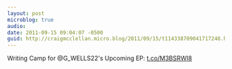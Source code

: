 ```yaml
---
layout: post
microblog: true
audio: 
date: 2011-09-15 09:04:07 -0500
guid: http://craigmcclellan.micro.blog/2011/09/15/t114338709041717248.html
---
```

Writing Camp for @G_WELLS22's Upcoming EP: [t.co/M3BSRWI8](http://t.co/M3BSRWI8)
